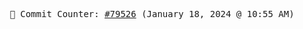 <p align="center">
    <samp>
        📮 Commit Counter: <a href="https://github.com/Javascript-void0/Javascript-void0/commits/main">#79526</a> (January 18, 2024 @ 10:55 AM)
    </samp>
</p>